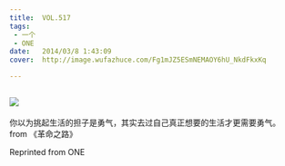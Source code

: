 ```yaml
---
title:	VOL.517
tags:
 - 一个
 - ONE
date:	2014/03/8 1:43:09
cover:	http://image.wufazhuce.com/Fg1mJZ5ESmNEMAOY6hU_NkdFkxKq

---
```

![](http://image.wufazhuce.com/Fg1mJZ5ESmNEMAOY6hU_NkdFkxKq)
---

你以为挑起生活的担子是勇气，其实去过自己真正想要的生活才更需要勇气。 from 《革命之路》
 
Reprinted from ONE
